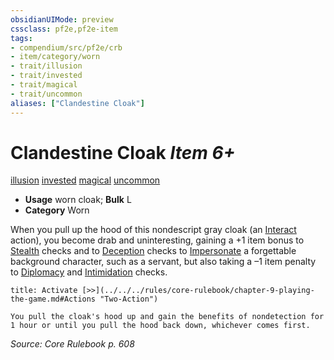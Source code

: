 ```yaml
---
obsidianUIMode: preview
cssclass: pf2e,pf2e-item
tags:
- compendium/src/pf2e/crb
- item/category/worn
- trait/illusion
- trait/invested
- trait/magical
- trait/uncommon
aliases: ["Clandestine Cloak"]
---
```

# Clandestine Cloak *Item 6+*  
[illusion](../../../Rules/traits/illusion.md)  [invested](../../../Rules/traits/invested.md)  [magical](../../../Rules/traits/magical.md)  [uncommon](../../../Rules/traits/uncommon.md)  

- **Usage** worn cloak; **Bulk** L
- **Category** Worn

When you pull up the hood of this nondescript gray cloak (an [Interact](../../../Rules/actions/interact.md) action), you become drab and uninteresting, gaining a +1 item bonus to [Stealth](../../skills.md#Stealth) checks and to [Deception](../../skills.md#Deception) checks to [Impersonate](../../../Rules/actions/impersonate.md) a forgettable background character, such as a servant, but also taking a –1 item penalty to [Diplomacy](../../skills.md#Diplomacy) and [Intimidation](../../skills.md#Intimidation) checks.

```ad-embed-ability
title: Activate [>>](../../../rules/core-rulebook/chapter-9-playing-the-game.md#Actions "Two-Action")

You pull the cloak's hood up and gain the benefits of nondetection for 1 hour or until you pull the hood back down, whichever comes first.
```

*Source: Core Rulebook p. 608*
